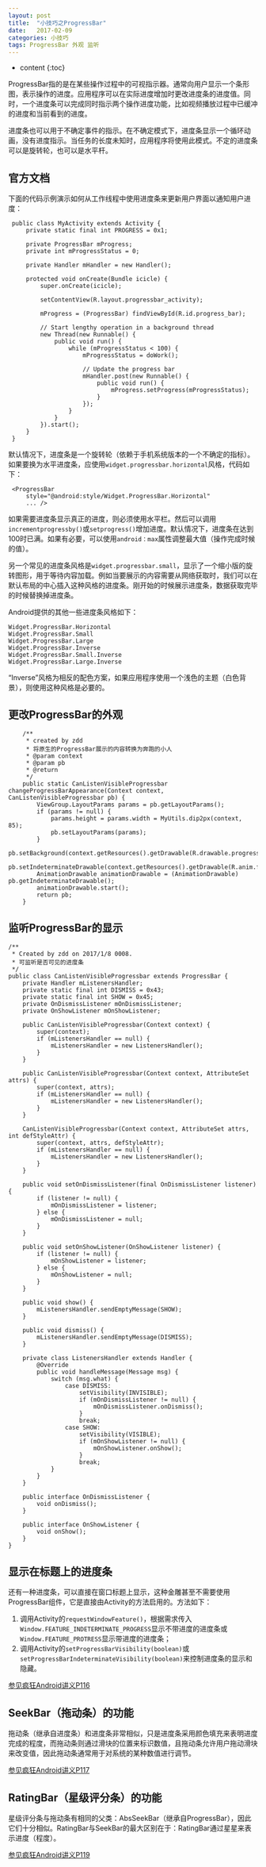 ```yaml
---
layout: post
title:  "小技巧之ProgressBar"
date:   2017-02-09
categories: 小技巧
tags: ProgressBar 外观 监听
---
```


* content
{:toc}

ProgressBar指的是在某些操作过程中的可视指示器。通常向用户显示一个条形图，表示操作的进度。应用程序可以在实际进度增加时更改进度条的进度值。同时，一个进度条可以完成同时指示两个操作进度功能，比如视频播放过程中已缓冲的进度和当前看到的进度。

进度条也可以用于不确定事件的指示。在不确定模式下，进度条显示一个循环动画，没有进度指示。当任务的长度未知时，应用程序将使用此模式。不定的进度条可以是旋转轮，也可以是水平杆。




## 官方文档

下面的代码示例演示如何从工作线程中使用进度条来更新用户界面以通知用户进度：

	 public class MyActivity extends Activity {
	     private static final int PROGRESS = 0x1;
	
	     private ProgressBar mProgress;
	     private int mProgressStatus = 0;
	
	     private Handler mHandler = new Handler();
	
	     protected void onCreate(Bundle icicle) {
	         super.onCreate(icicle);
	
	         setContentView(R.layout.progressbar_activity);
	
	         mProgress = (ProgressBar) findViewById(R.id.progress_bar);
	
	         // Start lengthy operation in a background thread
	         new Thread(new Runnable() {
	             public void run() {
	                 while (mProgressStatus < 100) {
	                     mProgressStatus = doWork();
	
	                     // Update the progress bar
	                     mHandler.post(new Runnable() {
	                         public void run() {
	                             mProgress.setProgress(mProgressStatus);
	                         }
	                     });
	                 }
	             }
	         }).start();
	     }
	 }

默认情况下，进度条是一个旋转轮（依赖于手机系统版本的一个不确定的指标）。如果要换为水平进度条，应使用`widget.progressbar.horizontal`风格，代码如下：

	 <ProgressBar
	     style="@android:style/Widget.ProgressBar.Horizontal"
	     ... />

如果需要进度条显示真正的进度，则必须使用水平栏。然后可以调用`incrementprogressby()`或`setprogress()`增加进度。默认情况下，进度条在达到100时已满。如果有必要，可以使用`android：max`属性调整最大值（操作完成时候的值）。

另一个常见的进度条风格是`widget.progressbar.small`，显示了一个缩小版的旋转图形，用于等待内容加载。例如当要展示的内容需要从网络获取时，我们可以在默认布局的中心插入这种风格的进度条。刚开始的时候展示进度条，数据获取完毕的时候替换掉进度条。

Android提供的其他一些进度条风格如下：

	Widget.ProgressBar.Horizontal
	Widget.ProgressBar.Small
	Widget.ProgressBar.Large
	Widget.ProgressBar.Inverse
	Widget.ProgressBar.Small.Inverse
	Widget.ProgressBar.Large.Inverse

“Inverse”风格为相反的配色方案，如果应用程序使用一个浅色的主题（白色背景），则使用这种风格是必要的。

## 更改ProgressBar的外观

		/**
	     * created by zdd
	     * 将原生的ProgressBar展示的内容转换为奔跑的小人
	     * @param context
	     * @param pb
	     * @return
	     */
	    public static CanListenVisibleProgressbar changeProgressBarAppearance(Context context, CanListenVisibleProgressbar pb) {
	        ViewGroup.LayoutParams params = pb.getLayoutParams();
	        if (params != null) {
	            params.height = params.width = MyUtils.dip2px(context, 85);
	            pb.setLayoutParams(params);
	        }
	        pb.setBackground(context.getResources().getDrawable(R.drawable.progressdialogbackground));
	        pb.setIndeterminateDrawable(context.getResources().getDrawable(R.anim.frame3));
	        AnimationDrawable animationDrawable = (AnimationDrawable) pb.getIndeterminateDrawable();
	        animationDrawable.start();
	        return pb;
	    }

## 监听ProgressBar的显示

	/**
	 * Created by zdd on 2017/1/8 0008.
	 * 可监听是否可见的进度条
	 */
	public class CanListenVisibleProgressbar extends ProgressBar {
	    private Handler mListenersHandler;
	    private static final int DISMISS = 0x43;
	    private static final int SHOW = 0x45;
	    private OnDismissListener mOnDismissListener;
	    private OnShowListener mOnShowListener;
	 
	    public CanListenVisibleProgressbar(Context context) {
	        super(context);
	        if (mListenersHandler == null) {
	            mListenersHandler = new ListenersHandler();
	        }
	    }
	
	    public CanListenVisibleProgressbar(Context context, AttributeSet attrs) {
	        super(context, attrs);
	        if (mListenersHandler == null) {
	            mListenersHandler = new ListenersHandler();
	        }
	    }
	
	    CanListenVisibleProgressbar(Context context, AttributeSet attrs, int defStyleAttr) {
	        super(context, attrs, defStyleAttr);
	        if (mListenersHandler == null) {
	            mListenersHandler = new ListenersHandler();
	        }
	    }
	
	    public void setOnDismissListener(final OnDismissListener listener) {
	        if (listener != null) {
	            mOnDismissListener = listener;
	        } else {
	            mOnDismissListener = null;
	        }
	    }
	
	    public void setOnShowListener(OnShowListener listener) {
	        if (listener != null) {
	            mOnShowListener = listener;
	        } else {
	            mOnShowListener = null;
	        }
	    }
	
	    public void show() {
	        mListenersHandler.sendEmptyMessage(SHOW);
	    }
	
	    public void dismiss() {
	        mListenersHandler.sendEmptyMessage(DISMISS);
	    }
	
	    private class ListenersHandler extends Handler {
	        @Override
	        public void handleMessage(Message msg) {
	            switch (msg.what) {
	                case DISMISS:
	                    setVisibility(INVISIBLE);
	                    if (mOnDismissListener != null) {
	                        mOnDismissListener.onDismiss();
	                    }
	                    break;
	                case SHOW:
	                    setVisibility(VISIBLE);
	                    if (mOnShowListener != null) {
	                        mOnShowListener.onShow();
	                    }
	                    break;
	            }
	        }
	    }
	
	    public interface OnDismissListener {
	        void onDismiss();
	    }
	
	    public interface OnShowListener {
	        void onShow();
	    }
	}

## 显示在标题上的进度条

还有一种进度条，可以直接在窗口标题上显示，这种金雕甚至不需要使用ProgressBar组件，它是直接由Activity的方法启用的。方法如下：

1. 调用Activity的`requestWindowFeature()`，根据需求传入`Window.FEATURE_INDETERMINATE_PROGRESS`显示不带进度的进度条或`Window.FEATURE_PROTRESS`显示带进度的进度条；
2. 调用Activity的`setProgressBarVisibility(boolean)`或`setProgressBarIndeterminateVisibility(boolean)`来控制进度条的显示和隐藏。

[参见疯狂Android讲义P116]()

## SeekBar（拖动条）的功能

拖动条（继承自进度条）和进度条非常相似，只是进度条采用颜色填充来表明进度完成的程度，而拖动条则通过滑块的位置来标识数值，且拖动条允许用户拖动滑块来改变值，因此拖动条通常用于对系统的某种数值进行调节。

[参见疯狂Android讲义P117]()

## RatingBar（星级评分条）的功能

星级评分条与拖动条有相同的父类：AbsSeekBar（继承自ProgressBar），因此它们十分相似。RatingBar与SeekBar的最大区别在于：RatingBar通过星星来表示进度（程度）。

[参见疯狂Android讲义P119]()